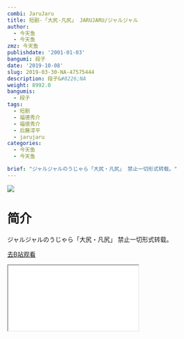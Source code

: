 ```yaml
---
combi: JaruJaru
title: 短剧-「大尻·凡尻」 JARUJARU/ジャルジャル
author:
  - 今天鱼
  - 今天鱼
zmz: 今天鱼
publishdate: '2001-01-03'
bangumi: 段子
date: '2019-10-08'
slug: 2019-03-30-NA-47575444
description: 段子&#8226;NA
weight: 8992.0
bangumis:
  - 段子
tags:
  - 短剧
  - 福德秀介
  - 福徳秀介
  - 后藤淳平
  - jarujaru
categories:
  - 今天鱼
  - 今天鱼

brief: "ジャルジャルのうじゃら「大尻・凡尻」 禁止一切形式转载。"
---
```

![](https://i.imgur.com/qxgk5az.jpg)
# 简介  
ジャルジャルのうじゃら「大尻・凡尻」
禁止一切形式转载。  

[去B站观看](https://www.bilibili.com/video/av47575444/)
<div class ="resp-container"><iframe class="testiframe" src="//player.bilibili.com/player.html?aid=47575444"", scrolling="no", allowfullscreen="true" > </iframe></div> 
